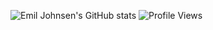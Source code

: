 ![Emil Johnsen's GitHub stats](https://github-readme-stats.vercel.app/api?username=1Cezzo&show_icons=true&theme=radical)
![Profile Views](https://komarev.com/ghpvc/?username=1Cezzo)
